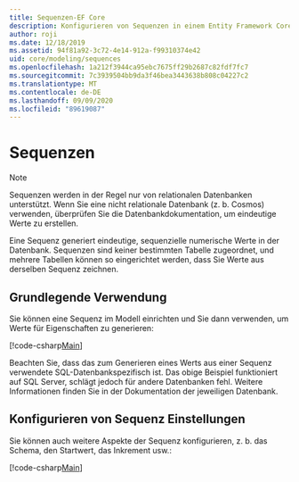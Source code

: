 ```yaml
---
title: Sequenzen-EF Core
description: Konfigurieren von Sequenzen in einem Entity Framework Core Modell
author: roji
ms.date: 12/18/2019
ms.assetid: 94f81a92-3c72-4e14-912a-f99310374e42
uid: core/modeling/sequences
ms.openlocfilehash: 1a212f3944ca95ebc7675ff29b2687c82fdf7fc7
ms.sourcegitcommit: 7c3939504bb9da3f46bea3443638b808c04227c2
ms.translationtype: MT
ms.contentlocale: de-DE
ms.lasthandoff: 09/09/2020
ms.locfileid: "89619087"
---
```

# <a name="sequences"></a>Sequenzen

> [!NOTE]  
> Sequenzen werden in der Regel nur von relationalen Datenbanken unterstützt. Wenn Sie eine nicht relationale Datenbank (z. b. Cosmos) verwenden, überprüfen Sie die Datenbankdokumentation, um eindeutige Werte zu erstellen.

Eine Sequenz generiert eindeutige, sequenzielle numerische Werte in der Datenbank. Sequenzen sind keiner bestimmten Tabelle zugeordnet, und mehrere Tabellen können so eingerichtet werden, dass Sie Werte aus derselben Sequenz zeichnen.

## <a name="basic-usage"></a>Grundlegende Verwendung

Sie können eine Sequenz im Modell einrichten und Sie dann verwenden, um Werte für Eigenschaften zu generieren:

[!code-csharp[Main](../../../samples/core/Modeling/FluentAPI/Sequence.cs?name=Sequence&highlight=3,7)]

Beachten Sie, dass das zum Generieren eines Werts aus einer Sequenz verwendete SQL-Datenbankspezifisch ist. Das obige Beispiel funktioniert auf SQL Server, schlägt jedoch für andere Datenbanken fehl. Weitere Informationen finden Sie in der Dokumentation der jeweiligen Datenbank.

## <a name="configuring-sequence-settings"></a>Konfigurieren von Sequenz Einstellungen

Sie können auch weitere Aspekte der Sequenz konfigurieren, z. b. das Schema, den Startwert, das Inkrement usw.:

[!code-csharp[Main](../../../samples/core/Modeling/FluentAPI/SequenceConfiguration.cs?name=SequenceConfiguration&highlight=3-5)]
